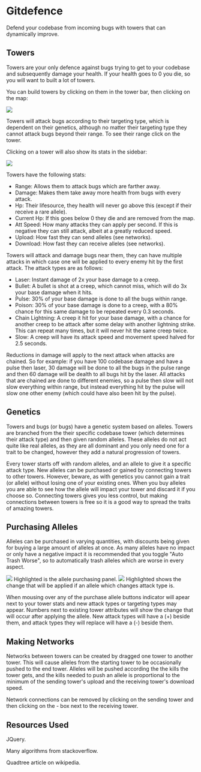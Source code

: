 # Gitdefence

Defend your codebase from incoming bugs with towers that can dynamically improve. 


## Towers

Towers are your only defence against bugs trying to get to your codebase and subsequently damage your health. If your health goes to 0 you die, so you will want to built a lot of towers.

You can build towers by clicking on them in the tower bar, then clicking on the map:

<img src="http://i.imgur.com/UiAD4.gif" style="border:0;">

Towers will attack bugs according to their targeting type, which is dependent on their genetics, although no matter their targeting type they cannot attack bugs beyond their range. To see their range click on the tower.

Clicking on a tower will also show its stats in the sidebar:

<img src="http://i.imgur.com/vgcKZ.gif" style="border:0;">

Towers have the following stats:

* Range: Allows them to attack bugs which are farther away.
* Damage: Makes them take away more health from bugs with every attack.
* Hp: Their lifesource, they health will never go above this (except if their receive a rare allele).
* Current Hp: If this goes below 0 they die and are removed from the map.
* Att Speed: How many attacks they can apply per second. If this is negative they can still attack, albeit at a greatly reduced speed.
* Upload: How fast they can send alleles (see networks).
* Download: How fast they can receive alleles (see networks).


Towers will attack and damage bugs near them, they can have multiple attacks in which case one will be applied to every enemy hit by the first attack. The attack types are as follows:

* Laser: Instant damage of 2x your base damage to a creep.
* Bullet: A bullet is shot at a creep, which cannot miss, which will do 3x your base damage when it hits.
* Pulse: 30% of your base damage is done to all the bugs within range.
* Poison: 30% of your base damage is done to a creep, with a 80% chance for this same damage to be repeated every 0.3 seconds.
* Chain Lightning: A creep it hit for your base damage, with a chance for another creep to be attack after some delay with another lightning strike. This can repeat many times, but it will never hit the same creep twice.
* Slow: A creep will have its attack speed and movement speed halved for 2.5 seconds.

Reductions in damage will apply to the next attack when attacks are chained. So for example: if you have 100 codebase damage and have a pulse then laser, 30 damage will be done to all the bugs in the pulse range and then 60 damage will be dealth to all bugs hit by the laser. All attacks that are chained are done to different enemies, so a pulse then slow will not slow everything within range, but instead everything hit by the pulse will slow one other enemy (which could have also been hit by the pulse).


## Genetics

Towers and bugs (or bugs) have a genetic system based on alleles. Towers are branched from the their specific codebase tower (which determines their attack type) and then given random alleles. These alleles do not act quite like real alleles, as they are all dominant and you only need one for a trait to be changed, however they add a natural progression of towers. 

Every tower starts off with random alleles, and an allele to give it a specific attack type. New alleles can be purchased or gained by connecting towers to other towers. However, beware, as with genetics you cannot gain a trait (or allele) without losing one of your existing ones. When you buy alleles you are able to see how the allele will impact your tower and discard it if you choose so. Connecting towers gives you less control, but making connections between towers is free so it is a good way to spread the traits of amazing towers.


## Purchasing Alleles

Alleles can be purchased in varying quantities, with discounts being given for buying a large amount of alleles at once. As many alleles have no impact or only have a negative impact it is recommended that you toggle "Auto Trash Worse", so to automatically trash alleles which are worse in every aspect.

<img src="http://i.imgur.com/FgUKN.gif" style="border:0;">
Highlighted is the allele purchasing panel.

<img src="http://i.imgur.com/b1PQe.gif" style="border:0;">
Highlighted shows the change that will be applied if an allele which changes attack type is.

When mousing over any of the purchase allele buttons indicator will apear next to your tower stats and new attack types or targeting types may appear. Numbers next to existing tower attributes will show the change that will occur after applying the allele. New attack types will have a (+) beside them, and attack types they will replace will have a (-) beside them.


## Making Networks

Networks between towers can be created by dragged one tower to another tower. This will cause alleles from the starting tower to be occasionally pushed to the end tower. Alleles will be pushed according the the kills the tower gets, and the kills needed to push an allele is proportional to the minimum of the sending tower's upload and the receiving tower's download speed.

Network connections can be removed by clicking on the sending tower and then clicking on the - box next to the receiving tower.

## Resources Used

JQuery.

Many algorithms from stackoverflow.

Quadtree article on wikipedia.